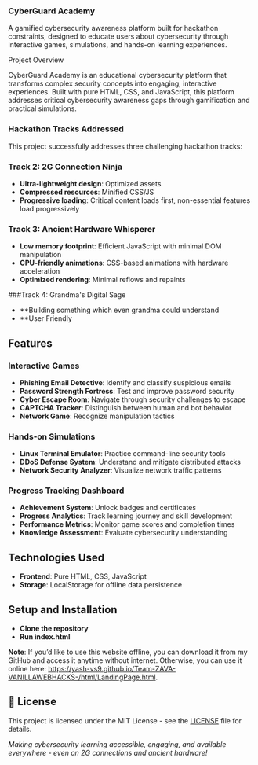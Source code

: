 ### CyberGuard Academy 

A gamified cybersecurity awareness platform built for hackathon constraints, designed to educate users about cybersecurity through interactive games, simulations, and hands-on learning experiences.

Project Overview

CyberGuard Academy is an educational cybersecurity platform that transforms complex security concepts into engaging, interactive experiences. Built with pure HTML, CSS, and JavaScript, this platform addresses critical cybersecurity awareness gaps through gamification and practical simulations.

### Hackathon Tracks Addressed

This project successfully addresses three challenging hackathon tracks:

### Track 2: 2G Connection Ninja 
- **Ultra-lightweight design**: Optimized assets 
- **Compressed resources**: Minified CSS/JS 
- **Progressive loading**: Critical content loads first, non-essential features load progressively

### Track 3: Ancient Hardware Whisperer 
- **Low memory footprint**: Efficient JavaScript with minimal DOM manipulation
- **CPU-friendly animations**: CSS-based animations with hardware acceleration
- **Optimized rendering**: Minimal reflows and repaints

###Track 4: Grandma's Digital Sage
- **Building something which even grandma could understand
- **User Friendly

##  Features

### Interactive Games
- **Phishing Email Detective**: Identify and classify suspicious emails
- **Password Strength Fortress**: Test and improve password security
- **Cyber Escape Room**: Navigate through security challenges to escape
- **CAPTCHA Tracker**: Distinguish between human and bot behavior
- **Network Game**: Recognize manipulation tactics

###  Hands-on Simulations
- **Linux Terminal Emulator**: Practice command-line security tools
- **DDoS Defense System**: Understand and mitigate distributed attacks
- **Network Security Analyzer**: Visualize network traffic patterns

### Progress Tracking Dashboard
- **Achievement System**: Unlock badges and certificates
- **Progress Analytics**: Track learning journey and skill development
- **Performance Metrics**: Monitor game scores and completion times
- **Knowledge Assessment**: Evaluate cybersecurity understanding

## Technologies Used

- **Frontend**: Pure HTML, CSS, JavaScript 
- **Storage**: LocalStorage for offline data persistence

## Setup and Installation

- **Clone the repository**
- **Run index.html**

**Note**: If you’d like to use this website offline, you can download it from my GitHub and access it anytime without internet. Otherwise, you can use it online here: https://yash-vs9.github.io/Team-ZAVA-VANILLAWEBHACKS-/html/LandingPage.html.

## 📄 License

This project is licensed under the MIT License - see the [LICENSE](LICENSE) file for details.

*Making cybersecurity learning accessible, engaging, and available everywhere - even on 2G connections and ancient hardware!*
